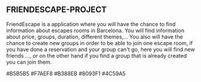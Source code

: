 ## FRIENDESCAPE-PROJECT

<p>FriendEscape is a application where you will have the chance to find information about escapes rooms in Barcelona. You will find information about price, groups, duration, different themes,... You also will have the chance to create new groups in order to be able to join one escape room, if you have done a reservation and your group can't go, here you will find new friends ..., or on the other hand if you find a group that is already created you can join them. 
</p>



#B5B5B5
#F7AEF8
#B388EB
#8093F1
#4C59A5
